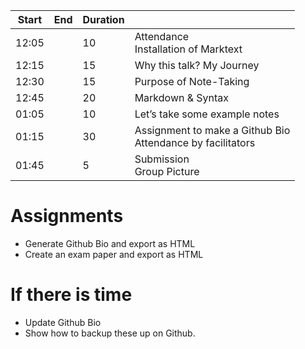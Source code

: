 | Start | End  | Duration |                                                              |
| ----- | ---- | -------- | ------------------------------------------------------------ |
| 12:05 |      | 10       | Attendance<br />Installation of Marktext                     |
| 12:15 |      | 15       | Why this talk? My Journey                                    |
| 12:30 |      | 15       | Purpose of Note-Taking                                       |
| 12:45 |      | 20       | Markdown & Syntax                                            |
| 01:05 |      | 10       | Let’s take some example notes                                |
| 01:15 |      | 30       | Assignment to make a Github Bio<br />Attendance by facilitators |
| 01:45 |      | 5        | Submission<br />Group Picture                                |

# Assignments
- Generate Github Bio and export as HTML
- Create an exam paper and export as HTML

# If there is time
- Update Github Bio
- Show how to backup these up on Github.

